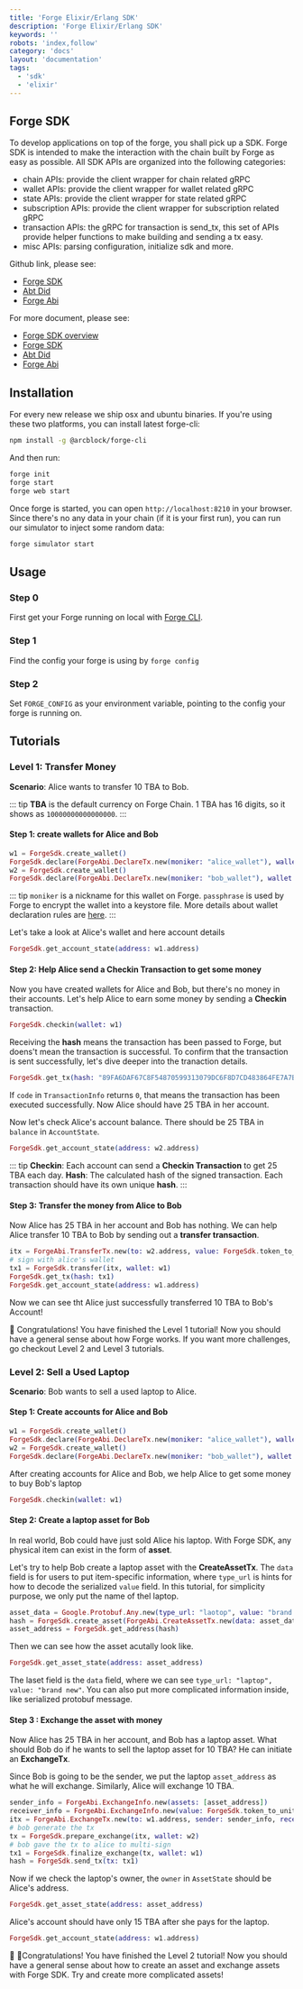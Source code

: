 ```yaml
---
title: 'Forge Elixir/Erlang SDK'
description: 'Forge Elixir/Erlang SDK'
keywords: ''
robots: 'index,follow'
category: 'docs'
layout: 'documentation'
tags:
  - 'sdk'
  - 'elixir'
---
```


## Forge SDK

To develop applications on top of the forge, you shall pick up a SDK. Forge SDK is intended to make the interaction with the chain built by Forge as easy as possible. All SDK APIs are organized into the following categories:

- chain APIs: provide the client wrapper for chain related gRPC
- wallet APIs: provide the client wrapper for wallet related gRPC
- state APIs: provide the client wrapper for state related gRPC
- subscription APIs: provide the client wrapper for subscription related gRPC
- transaction APIs: the gRPC for transaction is send_tx, this set of APIs provide helper functions to make building and sending a tx easy.
- misc APIs: parsing configuration, initialize sdk and more.

Github link, please see:

- [Forge SDK](https://github.com/ArcBlock/forge-elixir-sdk)
- [Abt Did](https://github.com/ArcBlock/abt-did-elixir)
- [Forge Abi](https://github.com/ArcBlock/forge-abi)

For more document, please see:

- [Forge SDK overview](https://docs.arcblock.io/forge/latest/sdk/)
- [Forge SDK](https://hexdocs.pm/forge_sdk/ForgeSdk.html)
- [Abt Did](https://hexdocs.pm/abt_did_elixir/AbtDid.html)
- [Forge Abi](https://hexdocs.pm/forge_abi/ForgeAbi.html)

## Installation

For every new release we ship osx and ubuntu binaries. If you're using these two platforms, you can install latest forge-cli:

```bash
npm install -g @arcblock/forge-cli
```

And then run:

```bash
forge init
forge start
forge web start
```

Once forge is started, you can open `http://localhost:8210` in your browser. Since there's no any data in your chain (if it is your first run), you can run our simulator to inject some random data:

```bash
forge simulator start
```

## Usage

### Step 0

First get your Forge running on local with [Forge CLI](../../tools/forge_cli).

### Step 1

Find the config your forge is using by `forge config`

### Step 2

Set `FORGE_CONFIG` as your environment variable, pointing to the config your forge is running on.

## Tutorials

### Level 1: Transfer Money

**Scenario**: Alice wants to transfer 10 TBA to Bob.

::: tip
**TBA** is the default currency on Forge Chain. 1 TBA has 16 digits, so it shows as `10000000000000000`.
:::

#### Step 1: create wallets for Alice and Bob

```elixir
w1 = ForgeSdk.create_wallet()
ForgeSdk.declare(ForgeAbi.DeclareTx.new(moniker: "alice_wallet"), wallet: w1)
w2 = ForgeSdk.create_wallet()
ForgeSdk.declare(ForgeAbi.DeclareTx.new(moniker: "bob_wallet"), wallet: w2)
```

::: tip
`moniker` is a nickname for this wallet on Forge. `passphrase` is used by Forge to encrypt the wallet into a keystore file. More details about wallet declaration rules are [here](../../../explanation/concepts).
:::

Let's take a look at Alice's wallet and here account details

```elixir
ForgeSdk.get_account_state(address: w1.address)
```

#### Step 2: Help Alice send a Checkin Transaction to get some money

Now you have created wallets for Alice and Bob, but there's no money in their accounts. Let's help Alice to earn some money by sending a **Checkin** transaction.

```elixir
ForgeSdk.checkin(wallet: w1)
```

Receiving the **hash** means the transaction has been passed to Forge, but doens't mean the transaction is successful. To confirm that the transaction is sent successfully, let's dive deeper into the tranaction details.

```elixir
ForgeSdk.get_tx(hash: "89FA6DAF67C8F54870599313079DC6F8D7CD483864FE7A7BCDFB9DF4D8ECDAD1")
```

If `code` in `TransactionInfo` returns `0`, that means the transaction has been executed successfully. Now Alice should have 25 TBA in her account.

Now let's check Alice's account balance. There should be 25 TBA in `balance` in `AccountState`.

```elixir
ForgeSdk.get_account_state(address: w2.address)
```

::: tip
**Checkin**: Each account can send a **Checkin Transaction** to get 25 TBA each day.
**Hash**: The calculated hash of the signed transaction. Each transaction should have its own unique **hash**.
:::

#### Step 3: Transfer the money from Alice to Bob

Now Alice has 25 TBA in her account and Bob has nothing. We can help Alice transfer 10 TBA to Bob by sending out a **transfer transaction**.

```elixir
itx = ForgeAbi.TransferTx.new(to: w2.address, value: ForgeSdk.token_to_unit(10))
# sign with alice's wallet
tx1 = ForgeSdk.transfer(itx, wallet: w1)
ForgeSdk.get_tx(hash: tx1)
ForgeSdk.get_account_state(address: w1.address)
```

Now we can see tht Alice just successfully transferred 10 TBA to Bob's Account!

🎉 Congratulations! You have finished the Level 1 tutorial! Now you should have a general sense about how Forge works. If you want more challenges, go checkout Level 2 and Level 3 tutorials.

### Level 2: Sell a Used Laptop

**Scenario**: Bob wants to sell a used laptop to Alice.

#### Step 1: Create accounts for Alice and Bob

```elixir
w1 = ForgeSdk.create_wallet()
ForgeSdk.declare(ForgeAbi.DeclareTx.new(moniker: "alice_wallet"), wallet: w1)
w2 = ForgeSdk.create_wallet()
ForgeSdk.declare(ForgeAbi.DeclareTx.new(moniker: "bob_wallet"), wallet: w2)
```

After creating accounts for Alice and Bob, we help Alice to get some money to buy Bob's laptop

```elixir
ForgeSdk.checkin(wallet: w1)
```

#### Step 2: Create a laptop asset for Bob

In real world, Bob could have just sold Alice his laptop. With Forge SDK, any physical item can exist in the form of **asset**.

Let's try to help Bob create a laptop asset with the **CreateAssetTx**. The `data` field is for users to put item-specific information, where `type_url` is hints for how to decode the serialized `value` field. In this tutorial, for simplicity purpose, we only put the name of thel laptop.

```elixir
asset_data = Google.Protobuf.Any.new(type_url: "laotop", value: "brand new")
hash = ForgeSdk.create_asset(ForgeAbi.CreateAssetTx.new(data: asset_data), wallet: w2)
asset_address = ForgeSdk.get_address(hash)
```

Then we can see how the asset acutally look like.

```elixir
ForgeSdk.get_asset_state(address: asset_address)
```

The laset field is the `data` field, where we can see `type_url: "laptop", value: "brand new"`. You can also put more complicated information inside, like serialized protobuf message.

#### Step 3 : Exchange the asset with money

Now Alice has 25 TBA in her account, and Bob has a laptop asset. What should Bob do if he wants to sell the laptop asset for 10 TBA? He can initiate an **ExchangeTx**.

Since Bob is going to be the sender, we put the laptop `asset_address` as what he will exchange. Similarly, Alice will exchange 10 TBA.

```elixir
sender_info = ForgeAbi.ExchangeInfo.new(assets: [asset_address])
receiver_info = ForgeAbi.ExchangeInfo.new(value: ForgeSdk.token_to_unit(10))
itx = ForgeAbi.ExchangeTx.new(to: w1.address, sender: sender_info, receiver: receiver_info)
# bob generate the tx
tx = ForgeSdk.prepare_exchange(itx, wallet: w2)
# bob gave the tx to alice to multi-sign
tx1 = ForgeSdk.finalize_exchange(tx, wallet: w1)
hash = ForgeSdk.send_tx(tx: tx1)
```

Now if we check the laptop's owner, the `owner` in `AssetState` should be Alice's address.

```elixir
ForgeSdk.get_asset_state(address: asset_address)
```

Alice's account should have only 15 TBA after she pays for the laptop.

```elixir
ForgeSdk.get_account_state(address: w1.address)
```

🎉 🎉Congratulations! You have finished the Level 2 tutorial! Now you should have a general sense about how to create an asset and exchange assets with Forge SDK. Try and create more complicated assets!
